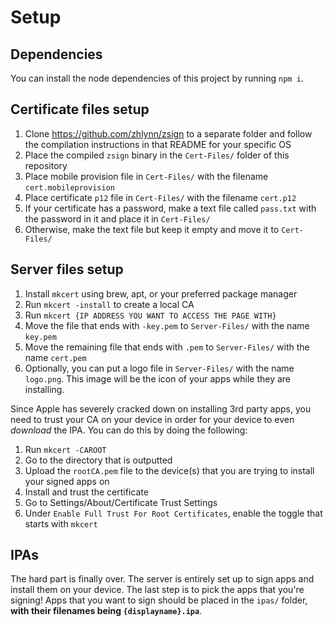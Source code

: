 # Setup

## Dependencies
You can install the node dependencies of this project by running `npm i`.

## Certificate files setup
1. Clone https://github.com/zhlynn/zsign to a separate folder and follow the compilation instructions in that README for your specific OS
2. Place the compiled `zsign` binary in the `Cert-Files/` folder of this repository
3. Place mobile provision file in `Cert-Files/` with the filename `cert.mobileprovision`
4. Place certificate `p12` file in `Cert-Files/` with the filename `cert.p12`
5. If your certificate has a password, make a text file called `pass.txt` with the password in it and place it in `Cert-Files/`
6. Otherwise, make the text file but keep it empty and move it to `Cert-Files/`

## Server files setup
1. Install `mkcert` using brew, apt, or your preferred package manager
2. Run `mkcert -install` to create a local CA
3. Run `mkcert {IP ADDRESS YOU WANT TO ACCESS THE PAGE WITH}`
4. Move the file that ends with `-key.pem` to `Server-Files/` with the name `key.pem`
5. Move the remaining file that ends with `.pem` to `Server-Files/` with the name `cert.pem`
6. Optionally, you can put a logo file in `Server-Files/` with the name `logo.png`. This image will be the icon of your apps while they are installing.

Since Apple has severely cracked down on installing 3rd party apps, you need to trust your CA on your device in order for your device to even *download* the IPA. You can do this by doing the following:
1. Run `mkcert -CAROOT`
2. Go to the directory that is outputted
3. Upload the `rootCA.pem` file to the device(s) that you are trying to install your signed apps on
4. Install and trust the certificate
5. Go to Settings/About/Certificate Trust Settings
6. Under `Enable Full Trust For Root Certificates`, enable the toggle that starts with `mkcert`

## IPAs
The hard part is finally over. The server is entirely set up to sign apps and install them on your device. The last step is to pick the apps that you're signing! Apps that you want to sign should be placed in the `ipas/` folder, **with their filenames being `{displayname}.ipa`**.
